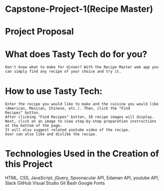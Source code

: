 # Capstone-Project-1(Recipe Master)

# Project Proposal

# What does Tasty Tech do for you?
    Don't know what to make for dinner? With the Recipe Master web app you can simply find any recipe of your choice and try it.
    
# How to use Tasty Tech:
    Enter the recipe you would like to make and the cuisine you would like (American, Mexican, Chinese, etc.). Then, click the "Find           Recipes" button.
    After clicking "Find Recipes" button, 10 recipe images will display.
    Next, click on an image to view step-by-step preparation instructions at the bottom of the page.
    It will also suggest related youtube video of the recipe.
    User can also like and dislike the recipe.
    
# Technologies Used in the Creation of this Project

HTML,
CSS,
JavaScript,
jQuery,
Spoonacular API,
Edaman API,
youtube API,
Slack
GitHub
Visual Studio 
Git Bash
Google Fonts

